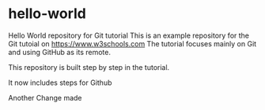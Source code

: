 # hello-world
Hello World repository for Git tutorial
This is an example repository for the Git tutoial on https://www.w3schools.com
The tutorial focuses mainly on Git and using GitHub as its remote.

This repository is built step by step in the tutorial.

It now includes steps for Github

Another Change made